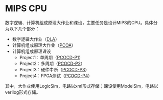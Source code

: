 # MIPS CPU

数字逻辑、计算机组成原理大作业和课设，主要任务是设计MIPS的CPU。具体分为以下几个部分：

* 数字逻辑大作业（[DLA](DLA)）
* 计算机组成原理大作业（[PCOA](PCOA)）
* 计算机组成原理课设
  * Project1：单周期（[PCOCD-P1](PCOCD-P1)）
  * Project2：多周期（[PCOCD-P2](PCOCD-P2)）
  * Project3：硬件中断（[PCOCD-P3](PCOCD-P3)）
  * Project4：FPGA测试（[PCOCD-P4](PCOCD-P4)）

其中，大作业使用LogicSim，电路以xml形式存储；课设使用ModelSim，电路以verilog形式存储。

